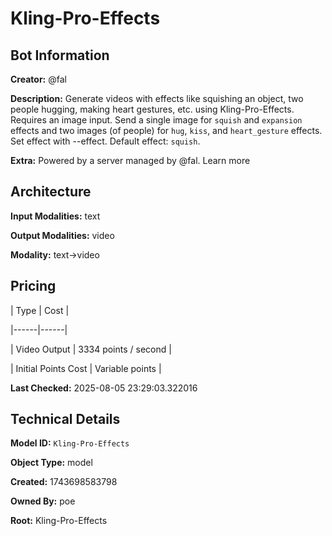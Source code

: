 # Kling-Pro-Effects

## Bot Information

**Creator:** @fal

**Description:** Generate videos with effects like squishing an object, two people hugging, making heart gestures, etc. using Kling-Pro-Effects. Requires an image input. Send a single image for `squish` and `expansion` effects and two images (of people) for `hug`, `kiss`, and `heart_gesture` effects. Set effect with --effect. Default effect: `squish`.

**Extra:** Powered by a server managed by @fal. Learn more


## Architecture

**Input Modalities:** text

**Output Modalities:** video

**Modality:** text->video


## Pricing

| Type | Cost |

|------|------|

| Video Output | 3334 points / second |

| Initial Points Cost | Variable points |


**Last Checked:** 2025-08-05 23:29:03.322016


## Technical Details

**Model ID:** `Kling-Pro-Effects`

**Object Type:** model

**Created:** 1743698583798

**Owned By:** poe

**Root:** Kling-Pro-Effects
